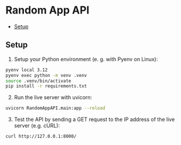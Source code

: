 # Random App API

<!--toc:start-->
- [Setup](#setup)
<!--toc:end-->

## Setup

1) Setup your Python environment (e. g. with Pyenv on Linux):

```bash
pyenv local 3.12
pyenv exec python -m venv .venv
source .venv/bin/activate
pip install -r requirements.txt
```

2) Run the live server with uvicorn:

```bash
uvicorn RandomAppAPI.main:app --reload
```

3) Test the API by sending a GET request to the IP address of the live server (e.g. cURL):

```bash
curl http://127.0.0.1:8000/
```

